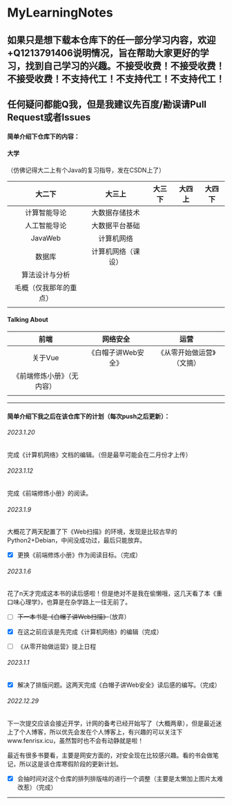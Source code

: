 # MyLearningNotes

## 如果只是想下载本仓库下的任一部分学习内容，欢迎+Q1213791406说明情况，旨在帮助大家更好的学习，找到自己学习的兴趣。不接受收费！不接受收费！不接受收费！不支持代工！不支持代工！不支持代工！

## 任何疑问都能Q我，但是我建议先百度/勘误请Pull Request或者Issues

#### 简单介绍下仓库下的内容：

#### 大学

（仿佛记得大二上有个Java的复习指导，发在CSDN上了）

|         大二下         |       大三上       | 大三下 | 大四上 | 大四下 |
| :--------------------: | :----------------: | :----: | :----: | :----: |
|      计算智能导论      |   大数据存储技术   |        |        |        |
|      人工智能导论      |   大数据平台基础   |        |        |        |
|        JavaWeb         |     计算机网络     |        |        |        |
|         数据库         | 计算机网络（课设） |        |        |        |
|     算法设计与分析     |                    |        |        |        |
| 毛概（仅我那年的重点） |                    |        |        |        |
|                        |                    |        |        |        |



#### Talking About

|            前端            |      网络安全       |            运营            |
| :------------------------: | :-----------------: | :------------------------: |
|          关于Vue           | 《白帽子讲Web安全》 | 《从零开始做运营》（文摘） |
| 《前端修炼小册》（无内容） |                     |                            |
|                            |                     |                            |



------

#### 简单介绍下我之后在该仓库下的计划（每次push之后更新）：

###### 2023.1.20

完成《计算机网络》文档的编辑。（但是最早可能会在二月份才上传）



###### 2023.1.12

完成《前端修炼小册》的阅读。



###### 2023.1.9

大概花了两天配置了下《Web扫描》的环境，发现是比较古早的Python2+Debian，中间没成功过，最后只能放弃。

- [x] 更换《前端修炼小册》作为阅读目标。（完成）



###### 2023.1.6

花了n天才完成这本书的读后感啦！但是绝对不是我在偷懒哦，这几天看了本《重口味心理学》，也算是在杂学路上一往无前了。

- [ ] ~~下一本书是《白帽子讲Web扫描》~~（放弃）
- [x] 在这之前应该是先完成《计算机网络》的编辑（完成）
- [ ] 《从零开始做运营》提上日程



###### 2023.1.1

- [x] 解决了排版问题。这两天完成《白帽子讲Web安全》读后感的编写。（完成）



###### 2022.12.29

下一次提交应该会接近开学，计网的备考已经开始写了（大概两章），但是最近迷上了个人博客，所以优先会发在个人博客上，有兴趣的可以关注下www.fenrisx.icu，虽然暂时也不会有动静就是啦！

最近有很多书要看，主要是网安方面的，对安全现在比较感兴趣。看的书会做笔记，所以这是该仓库寒假阶段的更新计划。

- [X] 会抽时间对这个仓库的排列排版啥的进行一个调整（主要是太懒加上图片太难改惹）（完成）

------

